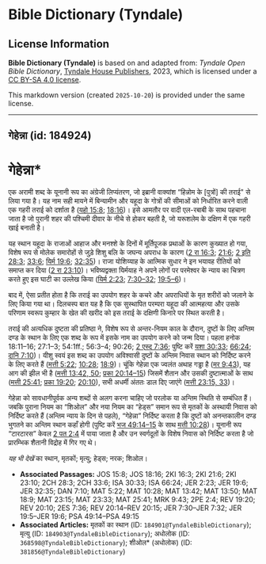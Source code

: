 # Bible Dictionary (Tyndale)

## License Information

**Bible Dictionary (Tyndale)** is based on and adapted from: _Tyndale Open Bible Dictionary_, [Tyndale House Publishers](https://tyndaleopenresources.com/), 2023, which is licensed under a [CC BY-SA 4.0 license](https://creativecommons.org/licenses/by-sa/4.0/legalcode.en).

This markdown version (created `2025-10-20`) is provided under the same license.



--------------------------------

## गेहेन्ना (id: 184924)

गेहेन्ना\*
==========

एक अरामी शब्द के यूनानी रूप का अंग्रेजी लिप्यंतरण, जो इब्रानी वाक्यांश “हिन्नोम के \[पुत्रों] की तराई" से लिया गया है। यह नाम सही मायने में बिन्यामीन और यहूदा के गोत्रों की सीमाओं को निर्धारित करने वाली एक गहरी तराई को दर्शाता है ([यहो 15:8](https://ref.ly/Josh15:8); [18:16](https://ref.ly/Josh18:16))। इसे आमतौर पर वादी एल\-रबाबी के साथ पहचाना जाता है जो पुरानी शहर की पश्चिमी दीवार के नीचे से होकर बहती है, जो यरूशलेम के दक्षिण में एक गहरी खाई बनाती है।

यह स्थान यहूदा के राजाओं आहाज और मनश्शे के दिनों में मूर्तिपूजक प्रथाओं के कारण कुख्यात हो गया, विशेष रूप से मोलेक समारोहों से जुड़े शिशु बलि के जघन्य अपराध के कारण ([2 रा 16:3](https://ref.ly/2Kgs16:3); [21:6](https://ref.ly/2Kgs21:6); [2 इति 28:3](https://ref.ly/2Chr28:3); [33:6](https://ref.ly/2Chr33:6); [यिर्म 19:6](https://ref.ly/Jer19:6); [32:35](https://ref.ly/Jer32:35))। राजा योशिय्याह के आत्मिक सुधार ने इन भयावह रीतियों को समाप्त कर दिया ([2 रा 23:10](https://ref.ly/2Kgs23:10))। भविष्यद्वक्ता यिर्मयाह ने अपने लोगों पर परमेश्वर के न्याय का चित्रण करते हुए इस घाटी का उल्लेख किया ([यिर्म 2:23](https://ref.ly/Jer2:23); [7:30–32](https://ref.ly/Jer7:30-Jer7:32); [19:5–6](https://ref.ly/Jer19:5-Jer19:6))।

बाद में, ऐसा प्रतीत होता है कि तराई का उपयोग शहर के कचरे और अपराधियों के मृत शरीरों को जलाने के लिए किया गया था। दिलचस्प बात यह है कि एक सुस्थापित परम्परा यहूदा की आत्महत्या और उसके परिणाम स्वरूप कुम्हार के खेत की खरीद को इस तराई के दक्षिणी किनारे पर स्थित करती है।

तराई की अत्यधिक दुष्टता की प्रतिष्ठा ने, विशेष रूप से अन्तर\-नियम काल के दौरान, दुष्टों के लिए अन्तिम दण्ड के स्थान के लिए एक शब्द के रूप में इसके नाम का उपयोग करने को जन्म दिया। पहला हनोक 18:11–16; 27:1–3; 54:1ff.; 56:3–4; 90:26; [2 एस्द 7:36](https://ref.ly/2Esd7:36); पुष्टि करें [यशा 30:33](https://ref.ly/Isa30:33); [66:24](https://ref.ly/Isa66:24); [दानि 7:10](https://ref.ly/Dan7:10))। यीशु स्वयं इस शब्द का उपयोग अविश्वासी दुष्टों के अन्तिम निवास स्थान को निर्दिष्ट करने के लिए करते हैं ([मत्ती 5:22](https://ref.ly/Matt5:22); [10:28](https://ref.ly/Matt10:28); [18:9](https://ref.ly/Matt18:9))। चूंकि गेहेन्ना एक ज्वलंत अथाह गड्ढा है ([मर 9:43](https://ref.ly/Mark9:43)), यह आग की झील भी है ([मत्ती 13:42, 50](https://ref.ly/Matt13:42,Matt13:50); [प्रका 20:14–15](https://ref.ly/Rev20:14-Rev20:15)) जिसमें शैतान और उसकी दुष्टात्माओं के साथ ([मत्ती 25:41](https://ref.ly/Matt25:41); [प्रका 19:20](https://ref.ly/Rev19:20); [20:10](https://ref.ly/Rev20:10)), सभी अधर्मी अंततः डाल दिए जाएंगे ([मत्ती 23:15, 33](https://ref.ly/Matt23:15,Matt23:33))। 

गेहेन्ना को सावधानीपूर्वक अन्य शब्दों से अलग करना चाहिए जो परलोक या अन्तिम स्थिति से सम्बंधित हैं। जबकि पुराना नियम का “शिओल” और नया नियम का “हेड्स” समान रूप से मृतकों के अस्थायी निवास को निर्दिष्ट करते हैं (अन्तिम न्याय के दिन से पहले), “गेहेन्ना” निर्दिष्ट करता है कि दुष्टों को अनन्तकालीन दण्ड भुगतने का अन्तिम स्थान कहाँ होगी (पुष्टि करें [भज 49:14–15](https://ref.ly/Ps49:14-Ps49:15) के साथ [मत्ती 10:28](https://ref.ly/Matt10:28))। यूनानी रूप “टारटारस” केवल [2 पत 2:4](https://ref.ly/2Pet2:4) में पाया जाता है और उन स्वर्गदूतों के विशेष निवास को निर्दिष्ट करता है जो प्रारम्भिक शैतानी विद्रोह में गिर गए थे।

*यह भी देखें*  का स्थान, मृतकों; मृत्यु; हेड्स; नरक; शिओल।

* **Associated Passages:** JOS 15:8; JOS 18:16; 2KI 16:3; 2KI 21:6; 2KI 23:10; 2CH 28:3; 2CH 33:6; ISA 30:33; ISA 66:24; JER 2:23; JER 19:6; JER 32:35; DAN 7:10; MAT 5:22; MAT 10:28; MAT 13:42; MAT 13:50; MAT 18:9; MAT 23:15; MAT 23:33; MAT 25:41; MRK 9:43; 2PE 2:4; REV 19:20; REV 20:10; 2ES 7:36; REV 20:14–REV 20:15; JER 7:30–JER 7:32; JER 19:5–JER 19:6; PSA 49:14–PSA 49:15
* **Associated Articles:** मृतकों का स्थान (ID: `184901@TyndaleBibleDictionary`); मृत्यु (ID: `184903@TyndaleBibleDictionary`); अधोलोक (ID: `368598@TyndaleBibleDictionary`); शीओल* (अधोलोक) (ID: `381856@TyndaleBibleDictionary`)

